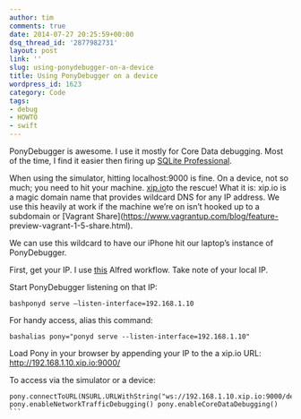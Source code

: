 ```yaml
---
author: tim
comments: true
date: 2014-07-27 20:25:59+00:00
dsq_thread_id: '2877982731'
layout: post
link: ''
slug: using-ponydebugger-on-a-device
title: Using PonyDebugger on a device
wordpress_id: 1623
category: Code
tags:
- debug
- HOWTO
- swift
---
```


PonyDebugger is awesome. I use it mostly for Core Data debugging. Most of the
time, I find it easier then firing up [SQLite
Professional](https://itunes.apple.com/us/app/sqlite-professional-sql-coredata/id586001240?mt=12&at=11laRZ&ct=pro).

When using the simulator, hitting localhost:9000 is fine. On a device, not so
much; you need to hit your machine. [xip.io](http://xip.io/)to the rescue!
What it is: xip.io is a magic domain name that provides wildcard DNS for any
IP address. We use this heavily at work if the machine we’re on isn’t hooked
up to a subdomain or [Vagrant Share](https://www.vagrantup.com/blog/feature-
preview-vagrant-1-5-share.html).

We can use this wildcard to have our iPhone hit our laptop’s instance of
PonyDebugger.

First, get your IP. I use
[this](https://www.dropbox.com/s/mngjeqwe64z5zkl/MyIP.alfredworkflow) Alfred
workflow. Take note of your local IP.

Start PonyDebugger listening on that IP:

```bashponyd serve —listen-interface=192.168.1.10 ```

For handy access, alias this command:

```bashalias pony="ponyd serve --listen-interface=192.168.1.10" ```

Load Pony in your browser by appending your IP to the a xip.io URL:
<http://192.168.1.10.xip.io:9000/>

To access via the simulator or a device:

```swiftlet pony = PDDebugger.defaultInstance()
pony.connectToURL(NSURL.URLWithString("ws://192.168.1.10.xip.io:9000/device"))
pony.enableNetworkTrafficDebugging() pony.enableCoreDataDebugging() ``` 